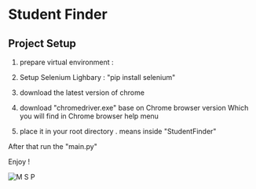 # Student Finder

## Project Setup 
1. prepare virtual environment :   

2. Setup Selenium Lighbary :
   "pip install selenium"


3. download the latest version of chrome

4. download "chromedriver.exe" base on Chrome browser version 
   Which you will find in Chrome browser help menu

5. place it in your root directory . means inside "StudentFinder"


After that run the "main.py"

Enjoy !

![M S P](https://user-images.githubusercontent.com/4492335/192181928-b3408b78-45cf-471e-b2e3-5291d9eef2bf.png)



